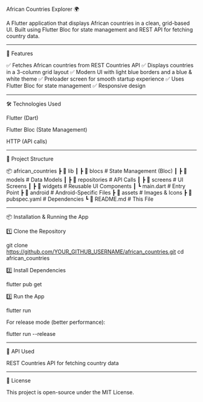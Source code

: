 African Countries Explorer 🌍

A Flutter application that displays African countries in a clean, grid-based UI. Built using Flutter Bloc for state management and REST API for fetching country data.

---

🚀 Features

✅ Fetches African countries from REST Countries API
✅ Displays countries in a 3-column grid layout
✅ Modern UI with light blue borders and a blue & white theme
✅ Preloader screen for smooth startup experience
✅ Uses Flutter Bloc for state management
✅ Responsive design

---

🛠️ Technologies Used

Flutter (Dart)

Flutter Bloc (State Management)

HTTP (API calls)

---

📂 Project Structure

📦 african_countries
┣ 📂 lib
┃ ┣ 📂 blocs # State Management (Bloc)
┃ ┣ 📂 models # Data Models
┃ ┣ 📂 repositories # API Calls
┃ ┣ 📂 screens # UI Screens
┃ ┣ 📂 widgets # Reusable UI Components
┃ ┗ main.dart # Entry Point
┣ 📂 android # Android-Specific Files
┣ 📂 assets # Images & Icons
┣ 📜 pubspec.yaml # Dependencies
┗ 📜 README.md # This File

---

📦 Installation & Running the App

1️⃣ Clone the Repository

git clone https://github.com/YOUR_GITHUB_USERNAME/african_countries.git
cd african_countries

2️⃣ Install Dependencies

flutter pub get

3️⃣ Run the App

flutter run

For release mode (better performance):

flutter run --release

---

🔗 API Used

REST Countries API for fetching country data

---

📜 License

This project is open-source under the MIT License.
